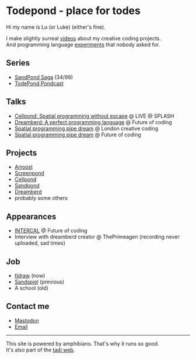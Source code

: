 # Todepond - place for todes

Hi my name is Lu (or Luke) (either's fine).

I make slightly surreal [videos](https://youtube.com/@TodePond) about my creative coding projects.<br>
And programming language [experiments](https://github.com/TodePond) that nobody asked for.

## Series

- [SandPond Saga](https://www.youtube.com/playlist?list=PL9uRa69RF-7wastqKWXT4d9F84BAzfVd4) (34/99)<br>
- [TodePond Pondcast](https://www.patreon.com/todepond)

## Talks

- [Cellpond: Spatial programming without escape](https://www.youtube.com/watch?v=cBYudbaqHAk&amp;t=6704s) @ LIVE @ SPLASH<br>
- [Dreamberd: A perfect programming language](https://youtu.be/52vmjZnxJb8?si=0TXlU2X2tewR1FFc) @ Future of coding<br>
- [Spatial programming pipe dream](https://www.youtube.com/live/L2U_Sd1qMJ4?si=5EfPnVuGNAZ6O1qZ&t=2580) @ London creative coding<br>
- [Spatial programming pipe dream](https://youtu.be/bqtVv9ts29c?si=LEIec6dJz1l-5pzk) @ Future of coding

## Projects

- [Arroost](https://github.com/TodePond/Arroost)
- [Screenpond](https://github.com/TodePond/ScreenPond)
- [Cellpond](https://github.com/TodePond/CellPond)
- [Sandpond](https://github.com/TodePond/SandPond)
- [Dreamberd](https://github.com/TodePond/DreamBerd)
- probably some others

## Appearances

- [INTERCAL](https://futureofcoding.org/episodes/064) @ Future of coding<br>
- Interview with dreamberd creator @ ThePrimeagen (recording never uploaded, sad times)

## Job

* [tldraw](https://tldraw.com) (now)
* [Sandspiel](https://sandspiel.club/) (previous)
* A school (old)

## Contact me

* [Mastodon](https://mas.to/@TodePond)
* [Email](mailto:todepond@gmail.com)

<hr>

This site is powered by amphibians. That's why it runs so good.<br>
It's also part of the [tadi web](https://tadiweb.com).
